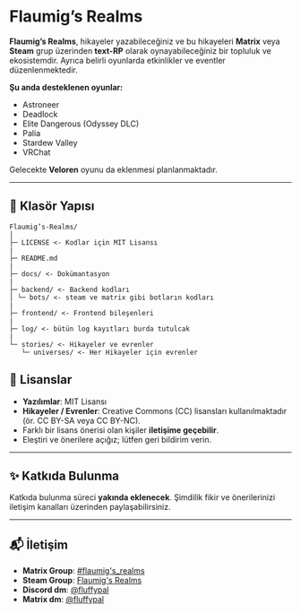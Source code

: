# Flaumig’s Realms

**Flaumig’s Realms**, hikayeler yazabileceğiniz ve bu hikayeleri **Matrix** veya **Steam** grup üzerinden **text-RP** olarak oynayabileceğiniz bir topluluk ve ekosistemdir. Ayrıca belirli oyunlarda etkinlikler ve eventler düzenlenmektedir.  

**Şu anda desteklenen oyunlar:**
- Astroneer  
- Deadlock  
- Elite Dangerous (Odyssey DLC)  
- Palia  
- Stardew Valley  
- VRChat  

Gelecekte **Veloren** oyunu da eklenmesi planlanmaktadır.  

---

## 📂 Klasör Yapısı

```
Flaumig’s-Realms/
│
├─ LICENSE <- Kodlar için MIT Lisansı
|
├─ README.md
|
├─ docs/ <- Dokümantasyon
|
├─ backend/ <- Backend kodları
│ └─ bots/ <- steam ve matrix gibi botların kodları
|
├─ frontend/ <- Frontend bileşenleri
|
├─ log/ <- bütün log kayıtları burda tutulcak
|
└─ stories/ <- Hikayeler ve evrenler
   └─ universes/ <- Her Hikayeler için evrenler
```

## 📄 Lisanslar

- **Yazılımlar**: MIT Lisansı  
- **Hikayeler / Evrenler**: Creative Commons (CC) lisansları kullanılmaktadır  
  (ör. CC BY-SA veya CC BY-NC).  
- Farklı bir lisans önerisi olan kişiler **iletişime geçebilir**.  
- Eleştiri ve önerilere açığız; lütfen geri bildirim verin.  

---

## ✨ Katkıda Bulunma

Katkıda bulunma süreci **yakında eklenecek**. Şimdilik fikir ve önerilerinizi iletişim kanalları üzerinden paylaşabilirsiniz.  

---

## 📬 İletişim

- **Matrix Group**: [#flaumig's_realms](https://matrix.to/#/#flaumig's_realms:matrix.org)  
- **Steam Group**: [Flaumig's Realms](https://steamcommunity.com/groups/FlaumigsRealms)  
- **Discord dm**: [@fluffypal](https://discord.com/users/966300934202359888)
- **Matrix dm**: [@fluffypal](https://matrix.to/#/@fluffypal:matrix.org)
